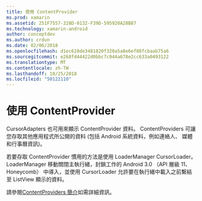 ```yaml
---
title: 使用 ContentProvider
ms.prod: xamarin
ms.assetid: 251F7557-328D-0132-F39D-595920A28B87
ms.technology: xamarin-android
author: conceptdev
ms.author: crdun
ms.date: 02/06/2018
ms.openlocfilehash: d1ec628de3481820f320a5a8e6ef88fcbaab75a6
ms.sourcegitcommit: e268fd44422d0bbc7c944a678e2cc633a0493122
ms.translationtype: MT
ms.contentlocale: zh-TW
ms.lasthandoff: 10/25/2018
ms.locfileid: "50122110"
---
```

# <a name="using-a-contentprovider"></a>使用 ContentProvider

CursorAdapters 也可用來顯示 ContentProvider 資料。
ContentProviders 可讓您存取其他應用程式所公開的資料 (包括 Android 系統資料，例如連絡人、 媒體和行事曆資訊)。

若要存取 ContentProvider 慣用的方法是使用 LoaderManager CursorLoader。 LoaderManager 移動關閉主執行緒，封鎖工作的 Android 3.0 （API 層級 11、 Honeycomb） 中導入，並使用 CursorLoader 允許要在執行緒中載入之前繫結至 ListView 顯示的資料。

請參閱[ContentProviders 簡介](~/android/platform/content-providers/index.md)如需詳細資訊。

